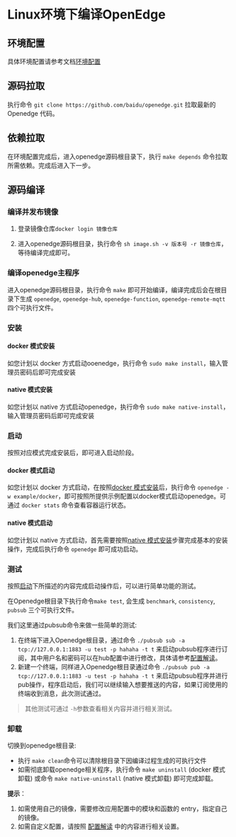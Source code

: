# Linux环境下编译OpenEdge

## 环境配置

具体环境配置请参考文档[环境配置](./OpenEdge-build-prepare.md)

## 源码拉取

执行命令 ```git clone https://github.com/baidu/openedge.git``` 拉取最新的Openedge 代码。

## 依赖拉取

在环境配置完成后，进入openedge源码根目录下，执行 ```make depends``` 命令拉取所需依赖。完成后进入下一步。

## 源码编译

### 编译并发布镜像

1. 登录镜像仓库```docker login 镜像仓库```

2. 进入openedge源码根目录，执行命令 ```sh image.sh -v 版本号 -r 镜像仓库```，等待编译完成即可。

### 编译openedge主程序

进入openedge源码根目录，执行命令 ```make``` 即可开始编译，编译完成后会在根目录下生成 ```openedge```, ```openedge-hub```, ```openedge-function```, ```openedge-remote-mqtt``` 四个可执行文件。

### 安装

#### docker 模式安装

如您计划以 docker 方式启动ooenedge，执行命令 ```sudo make install```，输入管理员密码后即可完成安装

#### native 模式安装

如您计划以 native 方式启动openedge，执行命令 ```sudo make native-install```，输入管理员密码后即可完成安装

### 启动

按照对应模式完成安装后，即可进入启动阶段。

#### docker 模式启动

如您计划以 docker 方式启动，在按照[docker 模式安装](#docker-模式安装)后，执行命令 ```openedge -w example/docker```，即可按照所提供示例配置以docker模式启动openedge。可通过 ```docker stats``` 命令查看容器运行状态。

#### native 模式启动

如您计划以 native 方式启动，首先需要按照[native 模式安装](#native-模式安装)步骤完成基本的安装操作，完成后执行命令 ```openedge``` 即可成功启动。

### 测试

按照[启动](#启动)下所描述的内容完成启动操作后，可以进行简单功能的测试。

在Openedge根目录下执行命令```make test```, 会生成 ```benchmark```, ```consistency```, ```pubsub``` 三个可执行文件。

我们这里通过pubsub命令来做一些简单的测试:

1. 在终端下进入Openedge根目录，通过命令 ```./pubsub sub -a tcp://127.0.0.1:1883 -u test -p hahaha -t t``` 来启动pubsub程序进行订阅，其中用户名和密码可以在hub配置中进行修改，具体请参考[配置解读](../config/config.md)。
2. 新建一个终端，同样进入Openedge根目录通过命令 ```./pubsub pub -a tcp://127.0.0.1:1883 -u test -p hahaha -t t``` 来启动pubsub程序并进行pub操作，程序启动后，我们可以继续输入想要推送的内容，如果订阅使用的终端收到消息，此次测试通过。

> 其他测试可通过 ```-h```参数查看相关内容并进行相关测试。

### 卸载

切换到openedge根目录:

+ 执行 ```make clean```命令可以清除根目录下因编译过程生成的可执行文件
+ 如需彻底卸载openedge相关程序，执行命令 ```make uninstall``` (docker 模式卸载) 或命令 ```make native-uninstall``` (native 模式卸载) 即可完成卸载。

**提示**：

1. 如需使用自己的镜像，需要修改应用配置中的模块和函数的 entry，指定自己的镜像。
2. 如需自定义配置，请按照 [配置解读](../config/config.md) 中的内容进行相关设置。

